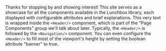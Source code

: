 Thanks for stopping by and showing interest! This site serves as a showcase for
all the components available in the Lunchbox library, each displayed with
configurable attributes and brief explanations. This very text is wrapped inside
the `<Header/>` component, which is part of the "Page Components" group we'll
talk about later. Typically, the `<Header/>` is followed by the `<Navigation/>`
component. You can even configure the `<Header/>` to fill most of the viewport's
height by setting the boolean attribute "banner" to true.
